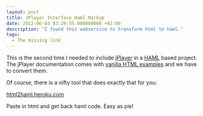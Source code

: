 ```yaml
---
layout: post
title: JPlayer Interface Haml Markup
date: 2012-06-03 03:29:55.000000000 +02:00
description: "I found this webservice to transform html to haml."
tags:
  - The missing link
---
```


This is the second time I needed to include [jPlayer](http://jplayer.org) in a [HAML](http://haml.info/) based project. The jPlayer documentation comes with [vanilla HTML examples](http://jplayer.org/latest/quick-start-guide/step-6-audio) and we have to convert them.

Of course, there is a nifty tool that does exactly that for you:

[html2haml.heroku.com](http://html2haml.heroku.com/)

Paste in html and get back haml code. Easy as pie!
